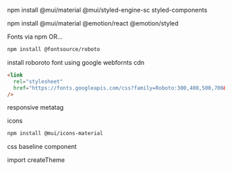 

npm install @mui/material @mui/styled-engine-sc styled-components

npm install @mui/material @emotion/react @emotion/styled

Fonts via npm OR... 

```sh
npm install @fontsource/roboto
```

install roboroto font using google webfornts cdn

```html
<link
  rel="stylesheet"
  href="https://fonts.googleapis.com/css?family=Roboto:300,400,500,700&display=swap"
/>
```

responsive metatag

<meta name="viewport" content="initial-scale=1, width=device-width" />

icons

```sh
npm install @mui/icons-material
```

css baseline component

import createTheme

